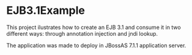 EJB3.1Example
=============

This project ilustrates how to create an EJB 3.1 and consume it in two different ways: through annotation injection and jndi lookup.

The application was made to deploy in JBossAS 7.1.1 application server.